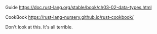 Guide
https://doc.rust-lang.org/stable/book/ch03-02-data-types.html

CookBook
https://rust-lang-nursery.github.io/rust-cookbook/


Don't look at this. It's all terrible.